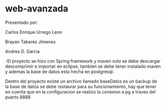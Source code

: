 # web-avanzada
Presentado por:

Carlos Enrique Urrego Leon

Brayan Tabares Jimenes

Andres D. Garcia

-El proyecto se hizo con Spring framework y maven
solo se debe descargar descomprimir e importar en eclipse, tambien se debe tener instalado maven y ademas la base de datos esta hecha en postgresql.

Dentro del proyecto existe un archivo llamado baseDatos es un backup de la base de datos se debe restaurar para su funcionamiento, hay que tener en cuenta que en la configuracion se realizo la conexion a pg a traves del puerto 8888 
